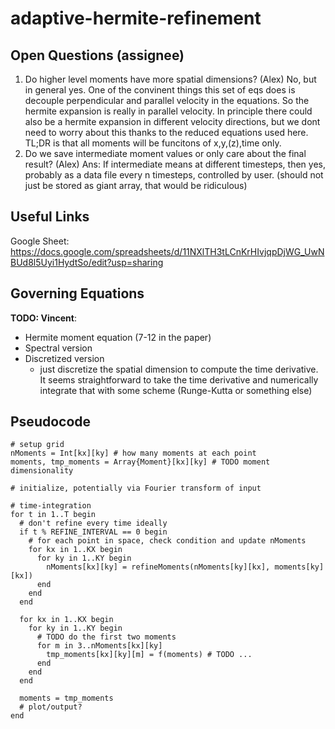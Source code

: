 # adaptive-hermite-refinement

## Open Questions (assignee)
1. Do higher level moments have more spatial dimensions? (Alex) No, but in general yes. One of the convinent things this set of eqs does is decouple perpendicular and parallel velocity in the equations. So the hermite expansion is really in parallel velocity. In principle there could also be a hermite expansion in different velocity directions, but we dont need to worry about this thanks to the reduced equations used here. TL;DR is that all moments will be funcitons of x,y,(z),time only. 
2. Do we save intermediate moment values or only care about the final result? (Alex) Ans: If intermediate means at different timesteps, then yes, probably as a data file every n timesteps, controlled by user. (should not just be stored as giant array, that would be ridiculous)

## Useful Links
Google Sheet: https://docs.google.com/spreadsheets/d/11NXlTH3tLCnKrHIvjqpDjWG_UwNBUd8l5Uyi1HydtSo/edit?usp=sharing

## Governing Equations

**TODO: Vincent**:
- Hermite moment equation (7-12 in the paper)
- Spectral version
- Discretized version
  - just discretize the spatial dimension to compute the time derivative. It seems straightforward to take the time derivative and numerically integrate that with some scheme (Runge-Kutta or something else)

## Pseudocode

```
# setup grid
nMoments = Int[kx][ky] # how many moments at each point
moments, tmp_moments = Array{Moment}[kx][ky] # TODO moment dimensionality

# initialize, potentially via Fourier transform of input

# time-integration
for t in 1..T begin
  # don't refine every time ideally
  if t % REFINE_INTERVAL == 0 begin
    # for each point in space, check condition and update nMoments
    for kx in 1..KX begin
      for ky in 1..KY begin
        nMoments[kx][ky] = refineMoments(nMoments[ky][kx], moments[ky][kx])
      end
    end
  end
   
  for kx in 1..KX begin
    for ky in 1..KY begin
      # TODO do the first two moments
      for m in 3..nMoments[kx][ky]
        tmp_moments[kx][ky][m] = f(moments) # TODO ...
      end
    end
  end
  
  moments = tmp_moments
  # plot/output?
end

